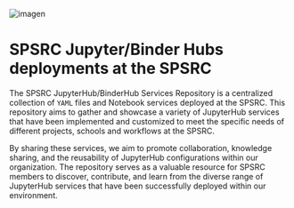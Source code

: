![imagen](https://github.com/spsrc/kubernetes-hubs/assets/7033451/1c676af8-be99-4185-a687-9f967e443f12)


# SPSRC Jupyter/Binder Hubs deployments at the SPSRC

The SPSRC JupyterHub/BinderHub Services Repository is a centralized collection of `YAML` files and Notebook services deployed at the SPSRC. This repository aims to gather and showcase a variety of JupyterHub services that have been implemented and customized to meet the specific needs of different projects, schools and workflows at the SPSRC. 

By sharing these services, we aim to promote collaboration, knowledge sharing, and the reusability of JupyterHub configurations within our organization. The repository serves as a valuable resource for SPSRC members to discover, contribute, and learn from the diverse range of JupyterHub services that have been successfully deployed within our environment.

